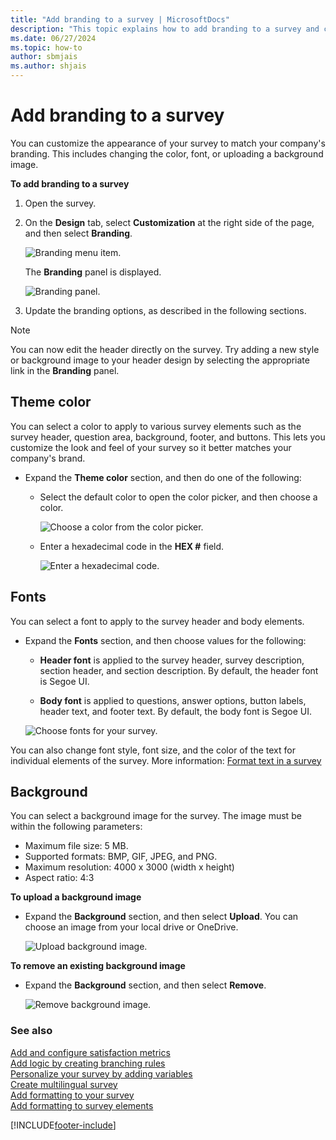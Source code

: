 ```yaml
---
title: "Add branding to a survey | MicrosoftDocs"
description: "This topic explains how to add branding to a survey and customize the appearance of your survey to match your company's branding."
ms.date: 06/27/2024
ms.topic: how-to
author: sbmjais
ms.author: shjais
---
```


# Add branding to a survey

You can customize the appearance of your survey to match your company's branding. This includes changing the color, font, or uploading a background image.

**To add branding to a survey**

1. Open the survey.

2. On the **Design** tab, select **Customization** at the right side of the page, and then select **Branding**.

   ![Branding menu item.](media/branding-button.png "Branding menu item")

   The **Branding** panel is displayed.

   ![Branding panel.](media/branding-panel.png "Branding panel")

3. Update the branding options, as described in the following sections.

> [!NOTE]
> You can now edit the header directly on the survey. Try adding a new style or background image to your header design by selecting the appropriate link in the **Branding** panel. 

## Theme color

You can select a color to apply to various survey elements such as the survey header, question area, background, footer, and buttons. This lets you customize the look and feel of your survey so it better matches your company's brand.

- Expand the **Theme color** section, and then do one of the following:

  - Select the default color to open the color picker, and then choose a color.

    ![Choose a color from the color picker.](media/color-picker.png "Choose a color from the color picker")

  - Enter a hexadecimal code in the **HEX #** field.

    ![Enter a hexadecimal code.](media/hex-code.png "Enter a hexadecimal code")

## Fonts

You can select a font to apply to the survey header and body elements.

- Expand the **Fonts** section, and then choose values for the following:

  - **Header font** is applied to the survey header, survey description, section header, and section description. By default, the header font is Segoe UI.

  - **Body font** is applied to questions, answer options, button labels, header text, and footer text. By default, the body font is Segoe UI.

  ![Choose fonts for your survey.](media/theme-fonts.png "Choose fonts for your survey")

You can also change font style, font size, and the color of the text for individual elements of the survey. More information: [Format text in a survey](survey-text-format.md)

## Background

You can select a background image for the survey. The image must be within the following parameters:
- Maximum file size: 5 MB. 
- Supported formats: BMP, GIF, JPEG, and PNG.
- Maximum resolution: 4000 x 3000 (width x height)
- Aspect ratio: 4:3


**To upload a background image**

- Expand the **Background** section, and then select **Upload**. You can choose an image from your local drive or OneDrive.

  ![Upload background image.](media/upload-background-image.png "Upload background image")

**To remove an existing background image**

- Expand the **Background** section, and then select **Remove**.

  ![Remove background image.](media/remove-background-image.png "Remove background image")

### See also

[Add and configure satisfaction metrics](satisfaction-metrics.md)<br>
[Add logic by creating branching rules](create-branching-rule.md)<br>
[Personalize your survey by adding variables](personalize-survey.md)<br>
[Create multilingual survey](create-multilingual-survey.md)<br>
[Add formatting to your survey](survey-formatting.md)<br>
[Add formatting to survey elements](survey-text-format.md)


[!INCLUDE[footer-include](includes/footer-banner.md)]
